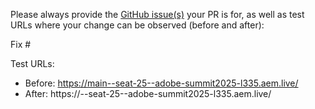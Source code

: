 Please always provide the [GitHub issue(s)](../issues) your PR is for, as well as test URLs where your change can be observed (before and after):

Fix #<gh-issue-id>

Test URLs:
- Before: https://main--seat-25--adobe-summit2025-l335.aem.live/
- After: https://<branch>--seat-25--adobe-summit2025-l335.aem.live/
